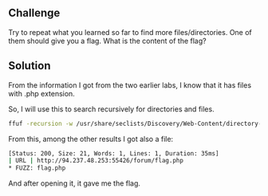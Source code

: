 ## Challenge

Try to repeat what you learned so far to find more files/directories. One of them should give you a flag. What is the content of the flag?

## Solution

From the information I got from the two earlier labs, I know that it has files with .php extension.

So, I will use this to search recursively for directories and files.

```sh
ffuf -recursion -w /usr/share/seclists/Discovery/Web-Content/directory-list-1.0.txt:FUZZ -u http://94.237.48.253:55426/FUZZ -e .php -v
```

From this, among the other results I got also a file:
```sh
[Status: 200, Size: 21, Words: 1, Lines: 1, Duration: 35ms]
| URL | http://94.237.48.253:55426/forum/flag.php
* FUZZ: flag.php
```
And after opening it, it gave me the flag.